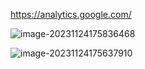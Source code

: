 

https://analytics.google.com/

![image-20231124175836468](/vuepress/image-20231124175836468.png)

![image-20231124175637910](/vuepress/image-20231124175637910.png)
